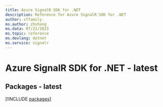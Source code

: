 ```yaml
---
title: Azure SignalR SDK for .NET
description: Reference for Azure SignalR SDK for .NET
author: sffamily
ms.author: zhshang
ms.data: 07/21/2023
ms.topic: reference
ms.devlang: dotnet
ms.service: signalr
---
```

# Azure SignalR SDK for .NET - latest
## Packages - latest
[!INCLUDE [packages](signalr-index.md)]